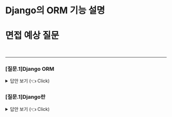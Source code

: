 # Django의 ORM 기능 설명
# 면접 예상 질문
<br>

---------------------
### [질문.1]Django ORM 

<details>
   <summary> 답안 보기 (👈 Click)</summary>
<br />
+ 1. Django ORM (Object-Relational Mapping)
    Django ORM은 데이터베이스를 SQL 없이 객체 지향적으로 다룰 수 있도록 돕는 도구입니다.
    Django 프로젝트에서 모델을 정의하면 ORM이 이를 데이터베이스 테이블로 변환하고, CRUD 작업을 쉽게 처리할 수 있게 합니다.

    <추가적인 설명>
    => ORM(Object Relational Mapping, 객체 관계 매핑)은 
    객체와 관계형 DB를 연결해주는 개념을 의미함. 쉽게 설명하자면,

    (핵심)생성한 클래스(객체)를 SQL문으로 자동 변환하여 데이터를 다루는 것.    
    덕분에 SQL문을 사용하지 않고도 DB데이터를 관리할 수 있음. 
    직접 SQL 쿼리를 작성하지 않아도 파이썬 코드로 DB를 조작 가능함을 의미하며 이는 개발자가 애플리케이션의 로직 작성에 집중할 수 있도록 도움을 줌.
</details>



### [질문.1]Django란

<details>
   <summary> 답안 보기 (👈 Click)</summary>
<br />

+ Django
    장고(Django)는 파이썬으로 작성된 웹 프레임워크로, 웹 애플리케이션을 빠르게 개발하고 유지보수할 수 있도록 도와주는 도구입니다. 장고는 MTV 패턴(Model-Template-View)을 기반으로 하고 있으며, 이 패턴을 통해 애플리케이션의 구조를 깔끔하게 분리하고 효율적으로 관리할 수 있도록 합니다. 주요 개념을 아래에 설명하겠습니다.

  1. MTV 패턴
    Model: 데이터베이스와 상호작용하는 부분으로, 데이터 구조를 정의하는 역할을 합니다. 장고에서는 ORM(Object-Relational Mapping)을 통해 SQL을 직접 작성하지 않고도 데이터베이스와 통신할 수 있습니다.
    
    Template: 사용자에게 보여지는 화면을 정의하는 부분으로, HTML과 템플릿 언어를 통해 웹 페이지의 UI를 만듭니다.
    
    View: 요청을 처리하고 필요한 데이터를 불러와 템플릿으로 전달하는 역할을 합니다. 사용자의 요청을 받아 Model에서 데이터를 가져와 처리한 후 Template에 전달해 렌더링합니다.

  2. 장고의 주요 기능
    URL 관리: urls.py 파일을 통해 각 페이지의 URL을 설정할 수 있어 웹 애플리케이션의 구조를 직관적으로 관리할 수 있습니다.
    
    ORM(Object-Relational Mapping): 장고에서는 SQL을 직접 작성하지 않고 파이썬 클래스와 메서드를 사용하여 데이터베이스 작업을 수행할 수 있습니다.
    
    Forms: 사용자가 입력한 데이터를 쉽게 처리할 수 있도록 도와주는 기능입니다. HTML 폼을 쉽게 작성하고, 유효성 검사를 포함하여 데이터를 손쉽게 처리할 수 있습니다.
    
    관리자(Admin): 장고의 강력한 관리 도구로, 기본적인 CRUD 작업을 수행할 수 있는 인터페이스를 자동으로 생성해줍니다. 모델을 정의하고 관리자에 등록하기만 하면 관리 페이지에서 데이터를 손쉽게 관리할 수 있습니다.
  
  3. 장고의 작동 원리
    URL 요청: 사용자가 URL에 요청을 보냄
    View 처리: 해당 URL에 매핑된 View 함수가 호출되어 데이터를 가져옴
    Template 렌더링: View에서 가져온 데이터를 Template에 전달해 웹 페이지를 생성
    응답 반환: 최종적으로 HTML 페이지를 사용자에게 반환
  
  4. 장고의 설정 파일
    장고 프로젝트의 settings.py 파일에는 데이터베이스 연결, 앱 설정, 정적 파일 설정 등 프로젝트 전반에 필요한 설정이 포함되어 있습니다.
  
  5. Django HTML
    동적 데이터 처리, 재사용성, 보안, 서버 통합 등 다양한 면에서 강력한 기능을 제공합니다.
    복잡한 웹 애플리케이션을 구축할 때 특히 유용하며, 백엔드와의 강력한 연동을 통해 효율적인 개발을 가능하다.
    
    뷰(View)에서 전달된 데이터를 템플릿 표현식을 사용하여 HTML 페이지에 동적으로 삽입하기 위해 사용합니다. 동적인 콘텐츠를 쉽게 생성할 수 있습니다.
    + 장점(추가)
        1. 폼에서 CSRF 토큰을 자동으로 처리할 수 있습니다.
        2. 간단한 조건문 및 반복문을 처리할 수 있습니다.
        3. 기본적으로 자동 이스케이프를 적용하여 잠재적인 보안 문제를 방지합니다.
        4. 템플릿 태그와 필터를 사용하여 HTML에서 간단히 데이터를 조작하고 표시할 수 있습니다.
        5. 뷰에서 전달 받은 데이터를 직접 템플릿에 삽입하여 서버에서 데이터와 HTML을 통합 처리합니다.(복잡한 데이터를 쉽게 전달하고 처리 가능)
        6. 공통 레이아웃을 정의하고 각 페이지가 이를 확장하여 재사용성을 높입니다.(템플릿 상속)
</details>